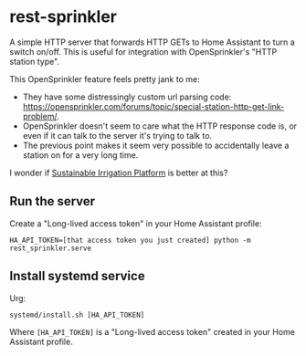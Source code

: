 # rest-sprinkler

A simple HTTP server that forwards HTTP GETs to Home Assistant to turn a switch
on/off. This is useful for integration with OpenSprinkler's "HTTP station
type".

This OpenSprinkler feature feels pretty jank to me:

- They have some distressingly custom url parsing code:
  <https://opensprinkler.com/forums/topic/special-station-http-get-link-problem/>.
- OpenSprinkler doesn't seem to care what the HTTP response code is, or even if
  it can talk to the server it's trying to talk to.
- The previous point makes it seem very possible to accidentally leave a
  station on for a very long time.

I wonder if [Sustainable Irrigation Platform](https://dan-in-ca.github.io/SIP/)
is better at this?

## Run the server

Create a "Long-lived access token" in your Home Assistant profile:

    HA_API_TOKEN=[that access token you just created] python -m rest_sprinkler.serve

## Install systemd service

Urg:

    systemd/install.sh [HA_API_TOKEN]

Where `[HA_API_TOKEN]` is a "Long-lived access token" created in your Home
Assistant profile.
